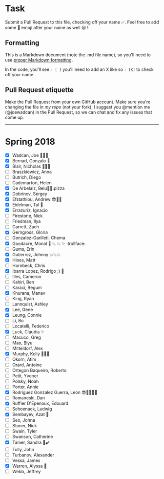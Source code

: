 # Task
Submit a Pull Request to this file, checking off your name :white_check_mark:. Feel free to add some :rocket: emoji after your name as well :smiley: ! 

## Formatting
This is a Markdown document (note the .md file name), so you'll need to use [proper Markdown formatting](https://help.github.com/articles/basic-writing-and-formatting-syntax/#task-lists). 

In the code, you'll see `- [ ]` you'll need to add an X like so `- [X]` to check off your name.

## Pull Request etiquette
Make the Pull Request from your own GitHub account. Make sure you're changing the file in _my repo_ (not your fork). I suggest you @mention me (@joewadcan) in the Pull Request, so we can chat and fix any issues that come up. 


------------

# Spring 2018

- [X] Wadcan, Joe :rocket::rocket::rocket: 
- [X] Bernad, Gonzalo :rocket:
- [X] Blair, Nicholas :rocket::sunglasses::rocket:
- [ ] Braszkiewicz, Anna
- [ ] Butrich, Diego
- [ ] Cademartori, Helen
- [X] De Arbelaiz, Belu:rocket::rocket::pizza
- [X] Dobrinov, Sergey
- [X] Efstathiou, Andrew :sunglasses::hankey::pizza:
- [X] Eidelman, Tal :pineapple:
- [X] Errazuriz, Ignacio
- [ ] Firestone, Nick
- [ ] Friedman, Ilya
- [ ] Garrett, Zach
- [X] Gerngross, Gloria
- [ ] Gonzalez-Garilleti, Chema
- [X] Goodacre, Monal :poop: :collision: :boom: :sparkles: :trollface:
- [ ] Gums, Erin
- [X] Gutierrez, Johnny :boom::boom::boom:
- [X] Hines, Matt
- [ ] Hornbeck, Chris
- [X] Ibarra Lopez, Rodrigo ;) :rocket:
- [ ] Illes, Cameron
- [ ] Kahiri, Ben
- [ ] Karaci, Begum
- [x] Khurana, Manav
- [ ] King, Ryan
- [ ] Lannquist, Ashley
- [X] Lee, Gene
- [X] Leung, Connie
- [ ] Li, Bo
- [ ] Locatelli, Federico
- [X] Luck, Claudia :sparkles:
- [ ] Macuco, Greg
- [ ] Mao, Biyu
- [ ] Mitteldorf, Alex
- [X] Murphy, Kelly :rocket::champagne::rocket:
- [ ] Okorn, Atim
- [ ] Orard, Antoine
- [ ] Ortegon Baqueiro, Roberto
- [ ] Petit, Yvener
- [ ] Polsky, Noah
- [ ] Porter, Annie
- [X] Rodriguez Gonzalez Guerra, Leon :sunglasses::hankey::pizza::rocket::rocket: 
- [ ] Romaneski, Dan
- [X] Ruffier D'Epenoux, Edouard
- [ ] Schoenack, Ludwig
- [X] Sembayev, Azat :rocket:
- [ ] Seo, Johna
- [ ] Stoner, Nick
- [ ] Swain, Tyler
- [ ] Swanson, Catherine
- [X] Tamer, Sandra :raising_hand::heavy_check_mark:
- [ ] Tully, John
- [ ] Turbanov, Alexander
- [ ] Vessa, James
- [X] Warren, Alyssa :rocket:
- [ ] Webb, Jeffrey
